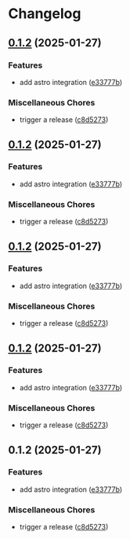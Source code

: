 # Changelog

## [0.1.2](https://github.com/ocavue/astro-minify-html-swc/compare/v0.1.2...v0.1.2) (2025-01-27)


### Features

* add astro integration ([e33777b](https://github.com/ocavue/astro-minify-html-swc/commit/e33777bf546982c05d1f2a2a9027f6d6dfd7f3c8))


### Miscellaneous Chores

* trigger a release ([c8d5273](https://github.com/ocavue/astro-minify-html-swc/commit/c8d52739fd9c2ca7c306dc0e8ccfdf13874f76a9))

## [0.1.2](https://github.com/ocavue/astro-minify-html-swc/compare/v0.1.2...v0.1.2) (2025-01-27)


### Features

* add astro integration ([e33777b](https://github.com/ocavue/astro-minify-html-swc/commit/e33777bf546982c05d1f2a2a9027f6d6dfd7f3c8))


### Miscellaneous Chores

* trigger a release ([c8d5273](https://github.com/ocavue/astro-minify-html-swc/commit/c8d52739fd9c2ca7c306dc0e8ccfdf13874f76a9))

## [0.1.2](https://github.com/ocavue/astro-minify-html-swc/compare/v0.1.2...v0.1.2) (2025-01-27)


### Features

* add astro integration ([e33777b](https://github.com/ocavue/astro-minify-html-swc/commit/e33777bf546982c05d1f2a2a9027f6d6dfd7f3c8))


### Miscellaneous Chores

* trigger a release ([c8d5273](https://github.com/ocavue/astro-minify-html-swc/commit/c8d52739fd9c2ca7c306dc0e8ccfdf13874f76a9))

## [0.1.2](https://github.com/ocavue/astro-minify-html-swc/compare/v0.1.2...v0.1.2) (2025-01-27)


### Features

* add astro integration ([e33777b](https://github.com/ocavue/astro-minify-html-swc/commit/e33777bf546982c05d1f2a2a9027f6d6dfd7f3c8))


### Miscellaneous Chores

* trigger a release ([c8d5273](https://github.com/ocavue/astro-minify-html-swc/commit/c8d52739fd9c2ca7c306dc0e8ccfdf13874f76a9))

## 0.1.2 (2025-01-27)


### Features

* add astro integration ([e33777b](https://github.com/ocavue/astro-minify-html-swc/commit/e33777bf546982c05d1f2a2a9027f6d6dfd7f3c8))


### Miscellaneous Chores

* trigger a release ([c8d5273](https://github.com/ocavue/astro-minify-html-swc/commit/c8d52739fd9c2ca7c306dc0e8ccfdf13874f76a9))
